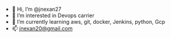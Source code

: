 - 👋 Hi, I’m @jnexan27
- 👀 I’m interested in Devops carrier
- 🌱 I’m currently learning aws, git, docker, Jenkins, python, Gcp 
- 📫 jnexan20@gmail.com

<!---
jnexan27/jnexan27 is a ✨ special ✨ repository because its `README.md` (this file) appears on your GitHub profile.
You can click the Preview link to take a look at your changes.
--->
